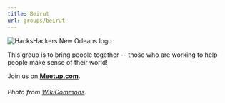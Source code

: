 ```yaml
---
title: Beirut
url: groups/beirut
---
```


![HacksHackers New Orleans logo](https://upload.wikimedia.org/wikipedia/commons/f/f8/Pigeon_Rock_Beirut_Lebanon.jpg)

This group is to bring people together -- those who are working to help people make sense of their world!

Join us on **[Meetup.com](https://www.meetup.com/Hacks-Hackers-Beirut/)**.

###### Photo from [WikiCommons](wikicommons.org).
